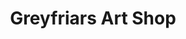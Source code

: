 ---
title: "Greyfriars Art Shop"
url: /edinburgh/greyfriars-art-shop-greyfriars-place/
shop: craft
---